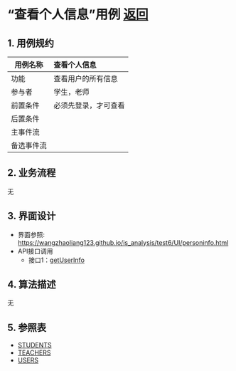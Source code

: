 # “查看个人信息”用例 [返回](../README.md)
## 1. 用例规约

|用例名称|查看个人信息|
|-------|:-------------|
|功能|查看用户的所有信息|
|参与者|学生，老师|
|前置条件|必须先登录，才可查看|
|后置条件| |
|主事件流| |
|备选事件流| |

## 2. 业务流程
无

## 3. 界面设计
- 界面参照: https://wangzhaoliang123.github.io/is_analysis/test6/UI/personinfo.html
- API接口调用
    - 接口1：[getUserInfo](../interface/getUserInfo.md)

## 4. 算法描述
无
    
## 5. 参照表
- [STUDENTS](../dataBaseDesign.md/#STUDENTS)
- [TEACHERS](../dataBaseDesign.md/#TEACHERS)
- [USERS](../dataBaseDesign.md/#USERS)
